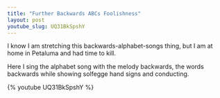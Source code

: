 ```yaml
---
title: "Further Backwards ABCs Foolishness"
layout: post
youtube_slug: UQ31BkSpshY
---
```


I know I am stretching this backwards-alphabet-songs thing, but I am at home in Petaluma and had time to kill.

Here I sing the alphabet song with the melody backwards, the words backwards while showing solfegge hand signs and conducting.

{% youtube UQ31BkSpshY %}
